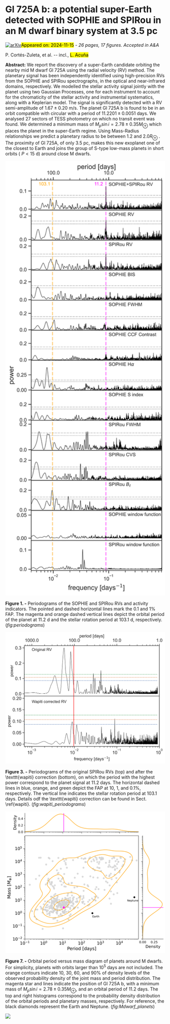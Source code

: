 <div class="macros" style="visibility:hidden;">
$\newcommand{\ensuremath}{}$
$\newcommand{\xspace}{}$
$\newcommand{\object}[1]{\texttt{#1}}$
$\newcommand{\farcs}{{.}''}$
$\newcommand{\farcm}{{.}'}$
$\newcommand{\arcsec}{''}$
$\newcommand{\arcmin}{'}$
$\newcommand{\ion}[2]{#1#2}$
$\newcommand{\textsc}[1]{\textrm{#1}}$
$\newcommand{\hl}[1]{\textrm{#1}}$
$\newcommand{\footnote}[1]{}$
$\newcommand{\DIFaddtex}[1]{{\bf #1}}$
$\newcommand{\DIFdeltex}[1]$
$\newcommand{\DIFaddbegin}$
$\newcommand{\DIFaddend}$
$\newcommand{\DIFdelbegin}$
$\newcommand{\DIFdelend}$
$\newcommand{\DIFmodbegin}$
$\newcommand{\DIFmodend}$
$\newcommand{\DIFaddFL}[1]{\DIFadd{#1}}$
$\newcommand{\DIFdelFL}[1]{\DIFdel{#1}}$
$\newcommand{\DIFaddbeginFL}$
$\newcommand{\DIFaddendFL}$
$\newcommand{\DIFdelbeginFL}$
$\newcommand{\DIFdelendFL}$
$\newcommand{\DIFadd}[1]{\texorpdfstring{\DIFaddtex{#1}}{#1}}$
$\newcommand{\DIFdel}[1]{\texorpdfstring{\DIFdeltex{#1}} }$
$\newcommand{\ha}{\rm H\alpha}$
$\newcommand{\ms}{m s^{-1}}$
$\newcommand{\teff}{T_{\rm eff}}$
$\newcommand{\logg}{\log g}$
$\newcommand{\vsini}{v\sin i}$
$\newcommand{\feh}{[Fe/H]}$
$\newcommand{\kms}{\hbox{km s^{-1}}}$
$\newcommand{\prot}{P_{\rm rot} = 103.1\pm6.1  \rm d }$
$\newcommand{\protv}{103.1\pm6.1 }$
$\newcommand{\starA}{\rm Gl~725A }$
$\newcommand{\DIFscaledelfig}{0.5}$
$\newcommand{\DIFaddincludegraphics}[2][]{{\color{blue}\fbox{\DIFOincludegraphics[#1]{#2}}}}$
$\newcommand{\DIFdelincludegraphics}[2][]{$
$\sbox{\DIFdelgraphicsbox}{\DIFOincludegraphics[#1]{#2}}$
$\settoboxwidth{\DIFdelgraphicswidth}{\DIFdelgraphicsbox}$
$\settoboxtotalheight{\DIFdelgraphicsheight}{\DIFdelgraphicsbox}$
$\scalebox{\DIFscaledelfig}{$
$\parbox[b]{\DIFdelgraphicswidth}{\usebox{\DIFdelgraphicsbox}\\[-\baselineskip] \rule{\DIFdelgraphicswidth}{0em}}\llap{\resizebox{\DIFdelgraphicswidth}{\DIFdelgraphicsheight}{$
$\setlength{\unitlength}{\DIFdelgraphicswidth}$
$\begin{picture}(1,1)$
$\thicklines\linethickness{2pt}{\color[rgb]{1,0,0}\put(0,0){\framebox(1,1) }}{\color[rgb]{1,0,0}\put(0,0){\line( 1,1){1}}}{\color[rgb]{1,0,0}\put(0,1){\line(1,-1){1}}}$
$\end{picture}$
$}\hspace*{3pt}}}$
$}$
$\newcommand{\arraystretch}{1.3}$
$\newcommand{\arraystretch}{1.5}$
$\newcommand\hyper{@linkstart##1##2 $
$     }$
$\newcommand\hyper{@linkstart##1##2 $
$     }$
$\newcommand\hyper{@linkstart##1##2 $
$     }$
$\newcommand\hyper{@linkstart##1##2 $
$     }$</div>



<div id="title">

# Gl 725A b: a potential super-Earth detected with SOPHIE and SPIRou in an M dwarf binary system at 3.5 pc

</div>
<div id="comments">

[![arXiv](https://img.shields.io/badge/arXiv-2411.09506-b31b1b.svg)](https://arxiv.org/abs/2411.09506)<mark>Appeared on: 2024-11-15</mark> -  _26 pages, 17 figures. Accepted in A&A_

</div>
<div id="authors">

P. Cortés-Zuleta, et al. -- incl., <mark>L. Acuña</mark>

</div>
<div id="abstract">

**Abstract:** We report the discovery of a super-Earth candidate orbiting the nearby mid M dwarf Gl 725A using the radial velocity (RV) method. The planetary signal has been independently identified using high-precision RVs from the SOPHIE and SPIRou spectrographs, in the optical and near-infrared domains, respectively. We modelled the stellar activity signal jointly with the planet using two Gaussian Processes, one for each instrument to account for the chromaticity of the stellar activity and instrumental systematics, along with a Keplerian model. The signal is significantly detected with a RV semi-amplitude of $1.67\pm0.20$ m/s. The planet Gl 725A b is found to be in an orbit compatible with circular with a period of $11.2201\pm0.0051$ days. We analysed 27 sectors of TESS photometry on which no transit event was found. We determined a minimum mass of $M_{p}\sin{i}=2.78\pm0.35 M_{\oplus}$ which places the planet in the super-Earth regime. Using Mass-Radius relationships we predict a planetary radius to be between 1.2 and $2.0 R_{\oplus}$ . The proximity of Gl 725A, of only 3.5 pc, makes this new exoplanet one of the closest to Earth and joins the group of S-type low-mass planets in short orbits ( $P<15$ d) around close M dwarfs.

</div>

<div id="div_fig1">

<img src="tmp_2411.09506/./figs/periodograms_freq.png" alt="Fig1" width="100%"/>

**Figure 1. -** Periodograms of the SOPHIE and SPIRou RVs and activity indicators. The pointed and dashed horizontal lines mark the 0.1 and 1$\%$ FAP. The magenta and orange dashed vertical lines depict the orbital period of the planet at 11.2 d and the stellar rotation period at 103.1 d, respectively. (*fig:periodograms*)

</div>
<div id="div_fig2">

<img src="tmp_2411.09506/./figs/periodograms_original_corrected_Gl725A.png" alt="Fig3" width="100%"/>

**Figure 3. -** Periodograms of the original SPIRou RVs (top) and after the \texttt{wapiti} correction (bottom), on which the period with the highest power correspond to the planet signal at 11.2 days. The horizontal dashed lines in blue, orange, and green depict the FAP at 10, 1, and 0.1$\%$, respectively. The vertical line indicates the stellar rotation period at 103.1 days. Details odf the \texttt{wapiti} correction can be found in Sect. \ref{wapiti}. (*fig:wapiti_periodograms*)

</div>
<div id="div_fig3">

<img src="tmp_2411.09506/./figs/Mdwarfs+Gl725Ab_mass_period_histograms_2024.png" alt="Fig7" width="100%"/>

**Figure 7. -** Orbital period versus mass diagram of planets around M dwarfs. For simplicity, planets with orbits larger than $10^5$ days are not included. The orange contours indicate 10, 30, 60, and 90$\%$ of density levels of the observed probability density of the joint mass and period distribution. The magenta star and lines indicate the position of Gl 725A b, with a minimum mass of $M{_p}\sin{i}=2.78\pm0.35 M_{\oplus}$, and an orbital period of 11.2 days. The top and right histograms correspond to the probability density distribution of the orbital periods and planetary masses, respectively. For reference, the black diamonds represent the Earth and Neptune. (*fig:Mdwarf_planets*)

</div><div id="qrcode"><img src=https://api.qrserver.com/v1/create-qr-code/?size=100x100&data="https://arxiv.org/abs/2411.09506"></div>